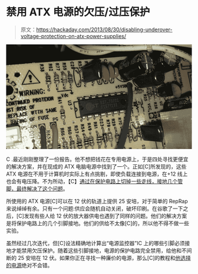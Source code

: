 # 禁用 ATX 电源的欠压/过压保护

> 原文：<https://hackaday.com/2013/08/30/disabling-underover-voltage-protection-on-atx-power-supplies/>

![voltage](img/2a27d850ec193f26904e8f2d428d37d6.png)

C .最近刚刚整理了一份报告。他不想把钱花在专用电源上，于是四处寻找更便宜的解决方案，并在现成的 ATX 电脑电源中找到了一个。正如[C]所发现的，这些 ATX 电源在不用于计算机时实际上有点挑剔，即使负载连接到电源，在+12 线上也会有电压降。不为所动，【C】[通过在保护电路上切掉一些走线，接地几个管脚，最终解决了这个问题](http://burnt-traces.com/?p=159)。

所使用的 ATX 电源[C]可以在 12 伏的轨道上提供 25 安培，对于简单的 RepRap 来说绰绰有余。只有一个问题:供应会随机自动关闭，破坏印刷。在谷歌了一下之后，[C]发现有些人给 12 伏的放大器供电也遇到了同样的问题。他们的解决方案是将保护电路上的几个引脚接地。他们的供给不太像[C]的，所以他不得不做一些实验。

虽然经过几次迭代，但[C]设法精确地计算出“电源监控器”IC 上的哪些引脚必须接地才能禁用欠压保护。随着这些引脚接地，电源的保护电路完全禁用，给他和不间断的 25 安培在 12 伏。如果你正在寻找一种廉价的电源，那么[C]的教程和[他选择的电源](http://www.newegg.com/Product/Product.aspx?Item=N82E16817170010)绝对不会错。